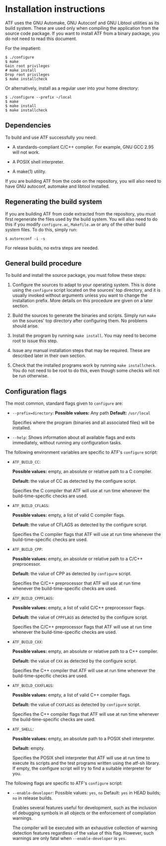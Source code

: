 # Installation instructions

ATF uses the GNU Automake, GNU Autoconf and GNU Libtool utilities as its
build system. These are used only when compiling the application from the
source code package. If you want to install ATF from a binary package, you
do not need to read this document.

For the impatient:

    $ ./configure
    $ make
    Gain root privileges
    # make install
    Drop root privileges
    $ make installcheck

Or alternatively, install as a regular user into your home directory:

    $ ./configure --prefix ~/local
    $ make
    $ make install
    $ make installcheck

## Dependencies

To build and use ATF successfully you need:

- A standards-compliant C/C++ complier. For example, GNU GCC 2.95 will not
  work.

- A POSIX shell interpreter.

- A make(1) utility.

If you are building ATF from the code on the repository, you will also need
to have GNU autoconf, automake and libtool installed.

## Regenerating the build system

If you are building ATF from code extracted from the repository, you must
first regenerate the files used by the build system. You will also need to
do this if you modify `configure.ac`, `Makefile.am` or any of the other build
system files. To do this, simply run:

    $ autoreconf -i -s

For release builds, no extra steps are needed.

## General build procedure

To build and install the source package, you must follow these steps:

1. Configure the sources to adapt to your operating system. This is done
   using the `configure` script located on the sources' top directory,
   and it is usually invoked without arguments unless you want to change
   the installation prefix. More details on this procedure are given on a
   later section.

2. Build the sources to generate the binaries and scripts. Simply run
   `make` on the sources' top directory after configuring them. No
   problems should arise.

3. Install the program by running `make install`. You may need to become
   root to issue this step.

4. Issue any manual installation steps that may be required. These are
   described later in their own section.

5. Check that the installed programs work by running `make installcheck`.
   You do not need to be root to do this, even though some checks will not
   be run otherwise.

## Configuration flags

The most common, standard flags given to `configure` are:

- `--prefix=directory`:
  **Possible values:** Any path
  **Default:** `/usr/local`

  Specifies where the program (binaries and all associated files) will
  be installed.

- `--help`:
  Shows information about all available flags and exits immediately,
  without running any configuration tasks.

The following environment variables are specific to ATF's `configure`
script:

- `ATF_BUILD_CC`:

  **Possible values:** empty, an absolute or relative path to a C compiler.

  **Default:** the value of CC as detected by the configure script.

  Specifies the C compiler that ATF will use at run time whenever the
  build-time-specific checks are used.

- `ATF_BUILD_CFLAGS`:

  **Possible values:** empty, a list of valid C compiler flags.

  **Default:** the value of CFLAGS as detected by the configure script.

  Specifies the C compiler flags that ATF will use at run time whenever the
  build-time-specific checks are used.

- `ATF_BUILD_CPP`:

  **Possible values:** empty, an absolute or relative path to a C/C++
  preprocessor.

  **Default:** the value of CPP as detected by `configure` script.

  Specifies the C/C++ preprocessor that ATF will use at run time whenever
  the build-time-specific checks are used.

- `ATF_BUILD_CPPFLAGS`:

  **Possible values:** empty, a list of valid C/C++ preprocessor flags.

  **Default:** the value of `CPPFLAGS` as detected by the configure script.

  Specifies the C/C++ preprocessor flags that ATF will use at run time
  whenever the build-time-specific checks are used.

- `ATF_BUILD_CXX`:

  **Possible values:** empty, an absolute or relative path to a C++ compiler.

  **Default:** the value of `CXX` as detected by the configure script.

  Specifies the C++ compiler that ATF will use at run time whenever the
  build-time-specific checks are used.

- `ATF_BUILD_CXXFLAGS`:

  **Possible values:** empty, a list of valid C++ compiler flags.

  **Default:** the value of `CXXFLAGS` as detected by `configure` script.

  Specifies the C++ compiler flags that ATF will use at run time whenever
  the build-time-specific checks are used.

- `ATF_SHELL`:

  **Possible values:** empty, an absolute path to a POSIX shell interpreter.

  **Default:** empty.

  Specifies the POSIX shell interpreter that ATF will use at run time to
  execute its scripts and the test programs written using the atf-sh
  library. If empty, the configure script will try to find a suitable
  interpreter for you.

The following flags are specific to ATF's `configure` script:

- `--enable-developer`:
  Possible values: `yes`, `no`
  Default: `yes` in HEAD builds; `no` in release builds.

  Enables several features useful for development, such as the inclusion
  of debugging symbols in all objects or the enforcement of compilation
  warnings.

  The compiler will be executed with an exhaustive collection of warning
  detection features regardless of the value of this flag. However, such
  warnings are only fatal when `--enable-developer` is `yes`.
